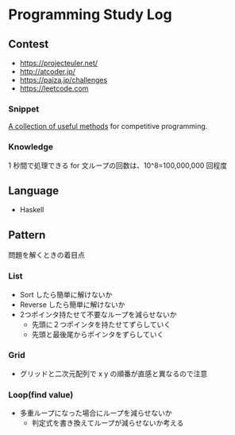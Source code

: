 # Programming Study Log

## Contest

* https://projecteuler.net/
* http://atcoder.jp/
* https://paiza.jp/challenges
* https://leetcode.com

### Snippet

[A collection of useful methods](./snippet.py) for competitive programming.

### Knowledge

1 秒間で処理できる for 文ループの回数は、10^8=100,000,000 回程度

## Language

* Haskell

## Pattern

問題を解くときの着目点

### List

* Sort したら簡単に解けないか
* Reverse したら簡単に解けないか
* 2つポインタ持たせて不要なループを減らせないか
  * 先頭に２つポインタを持たせてずらしていく
  * 先頭と最後尾からポインタをずらしていく

### Grid

* グリッドと二次元配列で x y の順番が直感と異なるので注意

### Loop(find value)

* 多重ループになった場合にループを減らせないか
  * 判定式を書き換えてループが減らせないか考える

  
